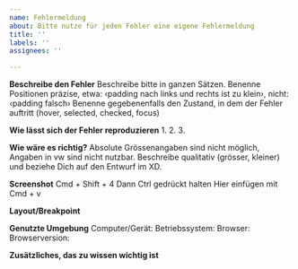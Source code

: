 ```yaml
---
name: Fehlermeldung
about: Bitte nutze für jeden Fehler eine eigene Fehlermeldung
title: ''
labels: ''
assignees: ''

---
```


**Beschreibe den Fehler**
Beschreibe bitte in ganzen Sätzen.
Benenne Positionen präzise, etwa: ‹padding nach links und rechts ist zu klein›, nicht: ‹padding falsch›
Benenne gegebenenfalls den Zustand, in dem der Fehler auftritt (hover, selected, checked, focus)

**Wie lässt sich der Fehler reproduzieren**
1. 
2. 
3. 

**Wie wäre es richtig?**
Absolute Grössenangaben sind nicht möglich, Angaben in vw sind nicht nutzbar. Beschreibe qualitativ (grösser, kleiner) und beziehe Dich auf den Entwurf im XD.

**Screenshot**
Cmd + Shift + 4
Dann Ctrl gedrückt halten
Hier einfügen mit Cmd + v

**Layout/Breakpoint**

**Genutzte Umgebung**
Computer/Gerät: 
Betriebssystem: 
Browser: 
Browserversion: 

**Zusätzliches, das zu wissen wichtig ist**
